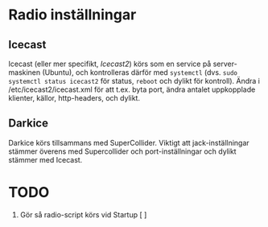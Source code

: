 # Radio inställningar

## Icecast

Icecast (eller mer specifikt, *Icecast2*) körs som en service på server-maskinen (Ubuntu), och kontrolleras därför med `systemctl` (dvs. `sudo systemctl status icecast2` för status, `reboot` och dylikt för kontroll). Ändra i /etc/icecast2/icecast.xml för att t.ex. byta port, ändra antalet uppkopplade klienter, källor, http-headers, och dylikt.

## Darkice

Darkice körs tillsammans med SuperCollider. Viktigt att jack-inställningar stämmer överens med Supercollider och port-inställningar och dylikt stämmer med Icecast.

# TODO
1. Gör så radio-script körs vid Startup [ ]
